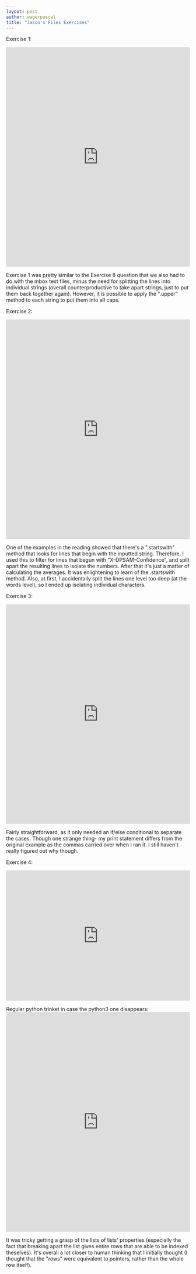 ```yaml
---
layout: post
author: wagerpascal
title: "Jason's Files Exercises"
---
```


Exercise 1:
<iframe src="https://trinket.io/embed/python/c13b32f7ce" width="100%" height="600" frameborder="0" marginwidth="0" marginheight="0" allowfullscreen></iframe>

Exercise 1 was pretty similar to the Exercise 8 question that we also had to do with the mbox text files, minus the need for splitting 
the lines into individual strings (overall counterproductive to take apart strings, just to put them back together again). However, it 
is possible to apply the ".upper" method to each string to put them into all caps.

Exercise 2:
<iframe src="https://trinket.io/embed/python/5f0f78a0ee" width="100%" height="600" frameborder="0" marginwidth="0" marginheight="0" allowfullscreen></iframe>

One of the examples in the reading showed that there's a ".startswith" method that looks for lines that begin with the inputted string.
Therefore, I used this to filter for lines that begun with "X-DPSAM-Confidence", and split apart the resulting lines to isolate the 
numbers. After that it's just a matter of calculating the averages. It was enlightening to learn of the .startswith method.
Also, at first, I accidentally split the lines one level too deep (at the words level), so I ended up isolating individual characters.

Exercise 3:
<iframe src="https://trinket.io/embed/python/6371471219" width="100%" height="600" frameborder="0" marginwidth="0" marginheight="0" allowfullscreen></iframe>

Fairly straightforward, as it only needed an if/else conditional to separate the cases. Though one strange thing- my print statement
differs from the original example as the commas carried over when I ran it. I still haven't really figured out why though.

Exercise 4:
<iframe src="https://trinket.io/embed/python3/fcaed28a4a" width="100%" height="356" frameborder="0" marginwidth="0" marginheight="0" allowfullscreen></iframe>

Regular python trinket in case the python3 one disappears: <iframe src="https://trinket.io/embed/python/40ff394e74" width="100%" height="600" frameborder="0" marginwidth="0" marginheight="0" allowfullscreen></iframe>

It was tricky getting a grasp of the lists of lists' properties (especially the fact that breaking apart the list gives entire rows
that are able to be indexed theselves). It's overall a lot closer to human thinking that I initially thought (I thought that the 
"rows" were equivalent to pointers, rather than the whole row itself).
